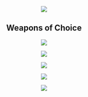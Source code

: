 <!-- Animated Header -->
<p align="center">
  <img src="https://capsule-render.vercel.app/api?type=waving&color=0:00c6ff,100:0072ff&height=200&section=header&animation=fadeIn" />
</p>

<!-- Weapons of Choice -->
<h2 align="center">Weapons of Choice</h2>

<p align="center">
  <img src="https://skillicons.dev/icons?i=python,lua,typescript,cpp,react,js,html,css,threejs,vscode,git,robloxstudio&perline=6" />
</p>

<!-- Language Usage -->
<p align="center">
  <img src="https://github-readme-stats.vercel.app/api/top-langs/?username=TheMadIrish&layout=compact&theme=tokyonight&hide_border=true&count_private=true" />
</p>

<!-- GitHub Skyline -->
<p align="center">
  <a href="https://skyline.github.com/TheMadIrish/2024" target="_blank">
    <img src="https://img.shields.io/badge/GitHub%20Skyline-3D%20Contribution%20Graph-orange?style=for-the-badge&logo=github" />
  </a>
</p>

<!-- Animated Quote (One at a Time, Your Text) -->
<p align="center">
  <img src="https://readme-typing-svg.demolab.com?font=Fira+Code&weight=500&size=20&pause=1500&color=00F1FF&center=true&vCenter=true&multiline=false&width=700&lines=I+like+to+eat+lots+of+potatoes.;yes+Yes+YEs+YES+YESS+YESSSSSS.;Shut+your+festering+gob+you+tit!" />
</p>

<!-- Animated Footer -->
<p align="center">
  <img src="https://capsule-render.vercel.app/api?type=waving&color=0:00c6ff,100:0072ff&height=120&section=footer"/>
</p>
